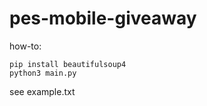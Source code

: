 # pes-mobile-giveaway

how-to:
```
pip install beautifulsoup4
python3 main.py
```

see example.txt 
